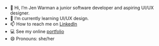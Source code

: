 - 👋 Hi, I’m Jen Warman a junior software developer and aspiring UI/UX designer.
- 🌱 I’m currently learning UI/UX design. 
- 📫 How to reach me on [LinkedIn](https://www.linkedin.com/in/jen-warman-38198a172/)
- :computer: See my online [portfolio]( https://jen-warman-portfolio.netlify.app/)
- 😄 Pronouns: she/her

<!---
JenWarman/JenWarman is a ✨ special ✨ repository because its `README.md` (this file) appears on your GitHub profile.
You can click the Preview link to take a look at your changes.
--->
